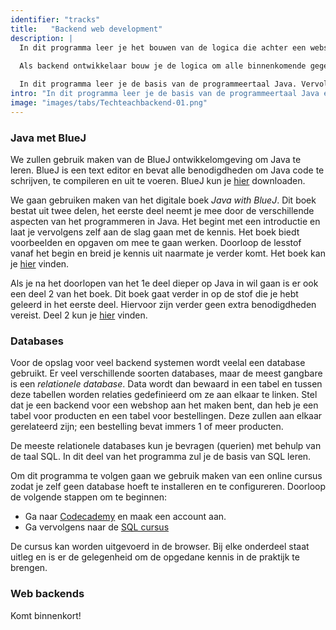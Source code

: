 ```yaml
---
identifier: "tracks"
title:	 "Backend web development"
description: |
  In dit programma leer je het bouwen van de logica die achter een website leeft. Denk bijvoorbeeld aan het boeken van een vlucht; de gebruiker klikt op een website op 'boeken' en de backend gaat vervolgens aan de slag om de boeking door te voeren, op te slaan en bevestigingen te versturen, bijvoorbeeld per email.
                        
  Als backend ontwikkelaar bouw je de logica om alle binnenkomende gegevens van gebruiker te valideren, opslaan in structuren en uit te lezen. Tevens gebruik je vaak externe systemen om bijvoorbeeld email of notificaties te kunnen versturen.

  In dit programma leer je de basis van de programmeertaal Java. Vervolgens ga je een web backend ontwikkelen die kan reageren op verschillende verzoeken vanuit het web. De backend zal data gaan lezen en schrijven in een opslag systeem; een database genaamd PostgreSQL.
intro: "In dit programma leer je de basis van de programmeertaal Java en databases. Dit zijn de bouwstenen voor het maken van een web-backend waarmee je uiteindelijk een werkend web systeem kunt bouwen. We beginnen met Java, duiken vervolgens in databases en bouwen als laatste een web backend met beide geleerde technieken."
image: "images/tabs/Techteachbackend-01.png"
---
```


### Java met BlueJ

We zullen gebruik maken van de BlueJ ontwikkelomgeving om Java te leren. BlueJ is een text editor en bevat alle benodigdheden om Java code te schrijven, te compileren en uit te voeren. BlueJ kun je [hier](https://bluej.org/) downloaden.

We gaan gebruiken maken van het digitale boek _Java with BlueJ_. Dit boek bestat uit twee delen, het eerste deel neemt je mee door de verschillende aspecten van het programmeren in Java. Het begint met een introductie en laat je vervolgens zelf aan de slag gaan met de kennis. Het boek biedt voorbeelden en opgaven om mee te gaan werken. Doorloop de lesstof vanaf het begin en breid je kennis uit naarmate je verder komt. Het boek kan je [hier](/files/JavaWithBlueJDeel1.pdf) vinden.

Als je na het doorlopen van het 1e deel dieper op Java in wil gaan is er ook een deel 2 van het boek. Dit boek gaat verder in op de stof die je hebt geleerd in het eerste deel. Hiervoor zijn verder geen extra benodigdheden vereist. Deel 2 kun je [hier](/files/JavaWithBlueJDeel2.pdf) vinden.

### Databases

Voor de opslag voor veel backend systemen wordt veelal een database gebruikt. Er veel verschillende soorten databases, maar de meest gangbare is een _relationele database_. Data wordt dan bewaard in een tabel en tussen deze tabellen worden relaties gedefinieerd om ze aan elkaar te linken. Stel dat je een backend voor een webshop aan het maken bent, dan heb je een tabel voor producten en een tabel voor bestellingen. Deze zullen aan elkaar gerelateerd zijn; een bestelling bevat immers 1 of meer producten.

De meeste relationele databases kun je bevragen (querien) met behulp van de taal SQL. In dit deel van het programma zul je de basis van SQL leren.

Om dit programma te volgen gaan we gebruik maken van een online cursus zodat je zelf geen database hoeft te installeren en te configureren. Doorloop de volgende stappen om te beginnen:

* Ga naar [Codecademy](https://www.codecademy.com/) en maak een account aan.
* Ga vervolgens naar de [SQL cursus](https://www.codecademy.com/learn/learn-sql)

De cursus kan worden uitgevoerd in de browser. Bij elke onderdeel staat uitleg en is er de gelegenheid om de opgedane kennis in de praktijk te brengen.

### Web backends

Komt binnenkort!